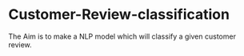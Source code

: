 # Customer-Review-classification
The Aim is to make a NLP model which will classify a given customer review.
